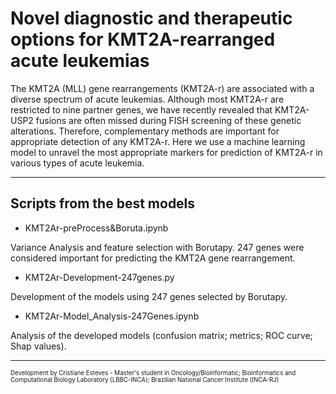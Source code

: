 # Novel diagnostic and therapeutic options for KMT2A-rearranged acute leukemias

The KMT2A (MLL) gene rearrangements (KMT2A-r) are associated with a diverse spectrum of acute
leukemias. Although most KMT2A-r are restricted to nine partner genes, we have recently revealed
that KMT2A-USP2 fusions are often missed during FISH screening of these genetic alterations.
Therefore, complementary methods are important for appropriate detection of any KMT2A-r. Here we
use a machine learning model to unravel the most appropriate markers for prediction of KMT2A-r in
various types of acute leukemia.

---------------------------------------------------------------------------------------------------------

## Scripts from the best models

- KMT2Ar-preProcess&Boruta.ipynb

Variance Analysis and feature selection with Borutapy. 247 genes were considered 
important for predicting the KMT2A gene rearrangement.

- KMT2Ar-Development-247genes.py 

Development of the models using 247 genes selected by Borutapy.

- KMT2Ar-Model_Analysis-247Genes.ipynb

Analysis of the developed models (confusion matrix; metrics; ROC curve; Shap values).

---------------------------------------------------------------------------------------------------------
<sub><sup>
Development by Cristiane Esteves -
Master's student in Oncology/Bioinformatic; 
Bioinformatics and Computational Biology Laboratory (LBBC-INCA);
Brazilian National Cancer Institute (INCA-RJ) </sup></sub>
